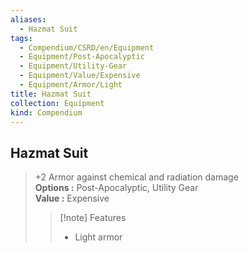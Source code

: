 ```yaml
---
aliases:
  - Hazmat Suit
tags:
  - Compendium/CSRD/en/Equipment
  - Equipment/Post-Apocalyptic
  - Equipment/Utility-Gear
  - Equipment/Value/Expensive
  - Equipment/Armor/Light
title: Hazmat Suit
collection: Equipment
kind: Compendium
---
```

## Hazmat Suit  
  
>+2 Armor against chemical and radiation damage  
> **Options :** Post-Apocalyptic, Utility Gear  
> **Value :** Expensive  
>>[!note] Features  
>> - Light armor